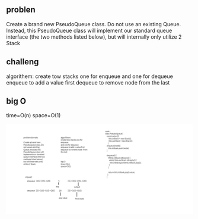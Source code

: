 
## problen
Create a brand new PseudoQueue class. Do not use an existing Queue. Instead, this PseudoQueue class will implement our standard queue interface (the two methods listed below), but will internally only utilize 2 Stack





## challeng 
algorithem:
create tow stacks one for enqueue
and one for dequeue
enqueue to add a value first
dequeue to remove node  from the last



## big O
time=O(n)
space=O(1)


![white bored](../asset/sedo.png)
